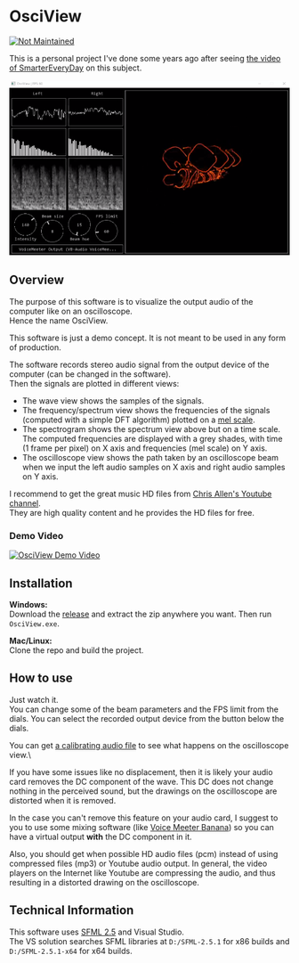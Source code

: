 # OsciView

[![Not Maintained](https://img.shields.io/badge/Maintenance%20Level-Not%20Maintained-yellow.svg)](https://gist.github.com/cheerfulstoic/d107229326a01ff0f333a1d3476e068d)

This is a personal project I've done some years ago after seeing [the video of SmarterEveryDay](https://www.youtube.com/watch?v=4gibcRfp4zA) on this subject.

<img src="thumbnail.png?raw=true" width="800"></img>

## Overview

The purpose of this software is to visualize the output audio of the computer like on an oscilloscope.\
Hence the name OsciView.

This software is just a demo concept. It is not meant to be used in any form of production. 

The software records stereo audio signal from the output device of the computer (can be changed in the software).\
Then the signals are plotted in different views:
- The wave view shows the samples of the signals.
- The frequency/spectrum view shows the frequencies of the signals (computed with a simple DFT algorithm) plotted on a [mel scale](https://en.wikipedia.org/wiki/Mel_scale).
- The spectrogram shows the spectrum view above but on a time scale. The computed frequencies are displayed with a grey shades, with time (1 frame per pixel) on X axis and frequencies (mel scale) on Y axis.
- The oscilloscope view shows the path taken by an oscilloscope beam when we input the left audio samples on X axis and right audio samples on Y axis.

I recommend to get the great music HD files from [Chris Allen's Youtube channel](https://www.youtube.com/playlist?list=PLc4EnsriUcfQPomSF3Eh6sB143HE2r0tf).\
They are high quality content and he provides the HD files for free.

### Demo Video
[![OsciView Demo Video](http://img.youtube.com/vi/1Xr5YlxJNBo/0.jpg)](https://youtu.be/1Xr5YlxJNBo)<br>

## Installation

**Windows:**\
Download the [release](https://github.com/BenPyton/OsciView/releases) and extract the zip anywhere you want.
Then run `OsciView.exe`.

**Mac/Linux:**\
Clone the repo and build the project.

## How to use

Just watch it.\
You can change some of the beam parameters and the FPS limit from the dials. 
You can select the recorded output device from the button below the dials.

You can get [a calibrating audio file](https://www.youtube.com/watch?v=KFtd-OlNbtw) to see what happens on the oscilloscope view.\

If you have some issues like no displacement, then it is likely your audio card removes the DC component of the wave. This DC does not change nothing in the perceived sound, but the drawings on the oscilloscope are distorted when it is removed.

In the case you can't remove this feature on your audio card, I suggest to you to use some mixing software (like [Voice Meeter Banana](https://vb-audio.com/Voicemeeter/banana.htm)) so you can have a virtual output **with** the DC component in it.

Also, you should get when possible HD audio files (pcm) instead of using compressed files (mp3) or Youtube audio output.
In general, the video players on the Internet like Youtube are compressing the audio, and thus resulting in a distorted drawing on the oscilloscope.

## Technical Information

This software uses [SFML 2.5](https://www.sfml-dev.org/index.php) and Visual Studio.\
The VS solution searches SFML libraries at `D:/SFML-2.5.1` for x86 builds and `D:/SFML-2.5.1-x64` for x64 builds.